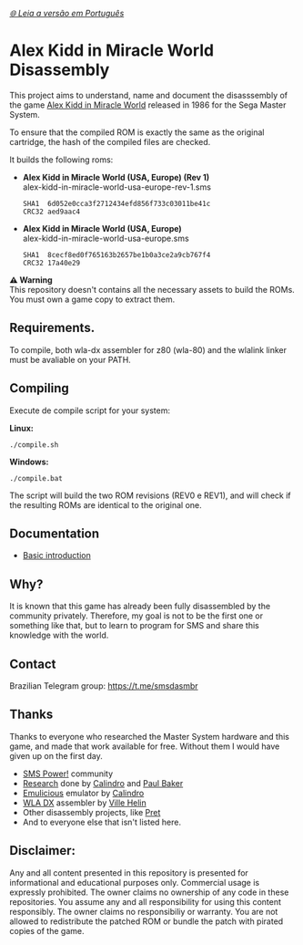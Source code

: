 *[🌐 Leia a versão em Português](README.pt-BR.md)*

# Alex Kidd in Miracle World Disassembly

This project aims to understand, name and document the disasssembly of the game [Alex Kidd in Miracle World](https://wikipedia.org/wiki/Alex_Kidd_in_Miracle_World) released in 1986 for the Sega Master System.

To ensure that the compiled ROM is exactly the same as the original cartridge, the hash of the compiled files are checked.

It builds the following roms:
- **Alex Kidd in Miracle World (USA, Europe) (Rev 1)**  
  alex-kidd-in-miracle-world-usa-europe-rev-1.sms  
  ```
  SHA1  6d052e0cca3f2712434efd856f733c03011be41c
  CRC32 aed9aac4
  ```
- **Alex Kidd in Miracle World (USA, Europe)**  
  alex-kidd-in-miracle-world-usa-europe.sms  
  ```
  SHA1  8cecf8ed0f765163b2657be1b0a3ce2a9cb767f4
  CRC32 17a40e29
  ```

**⚠️ Warning**  
This repository doesn't contains all the necessary assets to build the ROMs. You must own a game copy to extract them.

## Requirements.
To compile, both wla-dx assembler for z80 (wla-80) and the wlalink linker must be avaliable on your PATH.

## Compiling
Execute de compile script for your system:

**Linux:**
```
./compile.sh
```

**Windows:**
```
./compile.bat
```

The script will build the two ROM revisions (REV0 e REV1), and will check if the resulting ROMs are identical to the original one.


## Documentation
- [Basic introduction](docs/basic-introduction.md)

## Why?
It is known that this game has already been fully disassembled by the community privately. Therefore, my goal is not to be the first one or something like that, but to learn to program for SMS and share this knowledge with the world.

## Contact
Brazilian Telegram group: https://t.me/smsdasmbr

## Thanks
Thanks to everyone who researched the Master System hardware and this game, and made that work available for free. Without them I would have given up on the first day.

- [SMS Power!](https://www.smspower.org/) community
- [Research](https://www.smspower.org/Development/AlexKiddInMiracleWorld-SMS) done by [Calindro](https://www.smspower.org/forums/member6944) and [Paul Baker](https://www.smspower.org/forums/member501)
- [Emulicious](https://emulicious.net/) emulator by [Calindro](https://www.smspower.org/forums/member6944)
- [WLA DX](https://github.com/vhelin/wla-dx) assembler by [Ville Helin](https://github.com/vhelin)
- Other disassembly projects, like [Pret](https://github.com/pret)
- And to everyone else that isn't listed here.

## Disclaimer:
Any and all content presented in this repository is presented for informational and educational purposes only.
Commercial usage is expressly prohibited. The owner claims no ownership of any code in these repositories.
You assume any and all responsibility for using this content responsibly. The owner claims no responsibiliy or warranty.
You are not allowed to redistribute the patched ROM or bundle the patch with pirated copies of the game.
